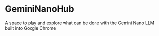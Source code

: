 # GeminiNanoHub
A space to play and explore what can be done with the Gemini Nano LLM built into Google Chrome
